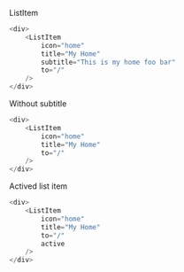 ListItem

```js
<div>
    <ListItem
        icon="home"
        title="My Home"
        subtitle="This is my home foo bar"
        to="/"
    />
</div>
```

Without subtitle
```js
<div>
    <ListItem
        icon="home"
        title="My Home"
        to="/"
    />
</div>
```

Actived list item
```js
<div>
    <ListItem
        icon="home"
        title="My Home"
        to="/"
        active
    />
</div>
```
